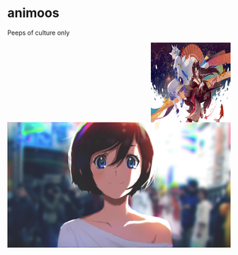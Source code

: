 # animoos
Peeps of culture only

<!--START_SECTION:update_image-->
<img src=https://raw.githubusercontent.com/aenichols/animoos/main/6jHtyVu.jpg height=180px width=180px align=right alt=Profile Image />
<!--END_SECTION:update_image-->

![](https://github.com/aenichols/animoos/blob/main/07u2d0gno7p61.jpg?raw=true)
